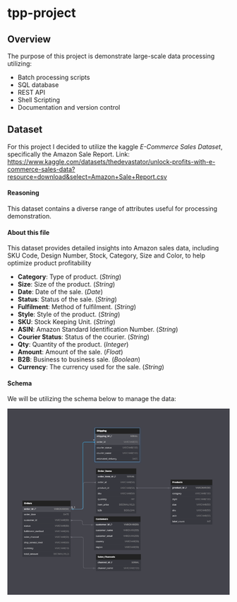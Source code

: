 # tpp-project

## Overview

The purpose of this project is demonstrate large-scale data processing utilizing:

* Batch processing scripts
* SQL database
* REST API
* Shell Scripting
* Documentation and version control

## Dataset

For this project I decided to utilize the kaggle *E-Commerce Sales Dataset*, specifically the Amazon Sale Report. Link: https://www.kaggle.com/datasets/thedevastator/unlock-profits-with-e-commerce-sales-data?resource=download&select=Amazon+Sale+Report.csv

#### Reasoning

This dataset contains a diverse range of attributes useful for processing demonstration. 

#### About this file

This dataset provides detailed insights into Amazon sales data, including SKU Code, Design Number, Stock, Category, Size and Color, to help optimize product profitability

* **Category**: Type of product. (*String*)
* **Size**: Size of the product. (*String*)
* **Date**: Date of the sale. (*Date*)
* **Status**: Status of the sale. (*String*)
* **Fulfilment**: Method of fulfilment. (*String*)
* **Style**: Style of the product. (*String*)
* **SKU**: Stock Keeping Unit. (*String*)
* **ASIN**: Amazon Standard Identification Number. (*String*)
* **Courier Status**: Status of the courier. (*String*)
* **Qty**: Quantity of the product. (*Integer*)
* **Amount**: Amount of the sale. (*Float*)
* **B2B**: Business to business sale. (*Boolean*)
* **Currency**: The currency used for the sale. (*String*)

#### Schema

We will be utilizing the schema below to manage the data:

![ERD Model](https://github.com/JKRAYV/tpp-project/blob/dev/Documentation/ERD.PNG?raw=true)
